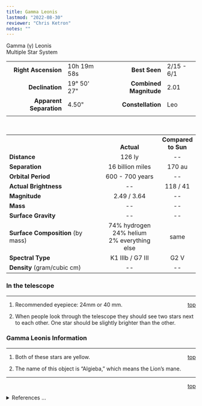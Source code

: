 ```yaml
---
title: Gamma Leonis
lastmod: "2022-08-30"
reviewer: "Chris Ketron"
notes: ""
---
```


<script src="/js/whatsup.js"></script>
<script type="text/javascript">
	var objectName ="Gamma Leonis"
	var objectDesc ="Multiple Star System<br/>in the Constellation<br/>Leo"
	var objectImage=""
</script>

<span style='float:right;'><div id=whatsup></div>

Gamma (&gamma;) Leonis  
Multiple Star System  

|   |   |   |   |
|--:|:--|--:|:--|
|**Right Ascension**|10h 19m 58s|**Best Seen**| 2/15 - 6/1 |
|**Declination**|19&deg; 50' 27"|**Combined Magnitude**| 2.01 |
|**Apparent Separation** | 4.50" |**Constellation**| Leo |
|   |   |   |   |

<br/>

|   |   |   |
|---|:---:|:---:|
|   | <br/>**Actual**| **Compared<br/>to Sun** |
|**Distance** | 126 ly | -- |
|**Separation** | 16 billion miles | 170 au |
|**Orbital Period** | 600 - 700 years | -- |
|**Actual Brightness**	 | --	 | 118 / 41 |
|**Magnitude** | 2.49 / 3.64 | -- |
|**Mass**	             | -- | -- |
|**Surface Gravity**	 | -- | -- |
|**Surface Composition** (by mass) |74% hydrogen<br/>24% helium<br/>2% everything else| same |
|**Spectral Type**       | K1 IIIb / G7 III | G2 V | 
|**Density** (gram/cubic cm) | -- | -- | 

### In the telescope

---
<span style='float:right;'>[top](#)</span>

1.  Recommended eyepiece: 24mm or 40 mm.

2.  When people look through the telescope they should see two stars next to each other.  One star should be slightly brighter than the other.

### Gamma Leonis Information

---
<span style='float:right;'>[top](#)</span>

1.  Both of these stars are yellow.

2.  The name of this object is “Algieba,” which means the Lion’s mane.

---
<span style='float:right;'>[top](#)</span>
<br/>
<details>
<summary>References ...</summary>

|   |   |   | 
|---|---|---|
|**Item**|**Updated**|**Notes**| 
|Coordinates|2002-08-30|just “tweaked” a bit|
|Combined Magnitude|2002-08-30|OK w/ Scott’s The Flamsteed Collection|
|Apparent Separation|2002-08-30|with <http://www.astronomical.org/constellations/leo.html>|
|Distance|2002-08-30|OK w/ Flamsteed AND Hipparcos|
|Separation|2002-08-30|previous: 12 billion miles, 125 Earth/Sun – BUT found this site with this number:  <http://www.astronomy.org.nz/journal/2000/2000_may/LEO%20the%20LION.htm>|
|Orbital Period|2002-08-30|OK, see separation: <http://www.astronomy.org.nz/journal/2000/2000_may/LEO%20the%20LION.htm>|
|Actual Brightness|2002-08-30|OK w/ Flamsteed|
|Magnitude|2002-08-30|OK w/ Flamsteed|
|Mass| -- |   |
|Surface Gravity| -- |   |
|Surface Composition|2003-01-06|OK for all stars|
|Spectral Type|2002-08-30|changed to match SIMBAD|
|Density| -- |   |
|Other|2002-08-30|Item 2: <http://www.seds.org/Maps/Stars_en/Fig/leo.html>|
</details>
